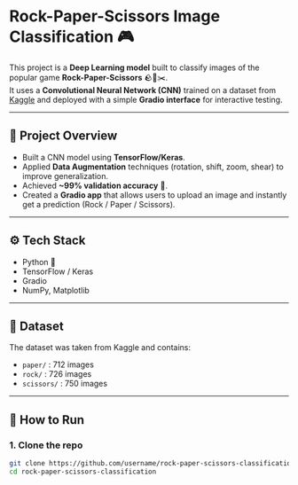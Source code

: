 # Rock-Paper-Scissors Image Classification 🎮

This project is a **Deep Learning model** built to classify images of the popular game **Rock-Paper-Scissors** 🪨📄✂️.  
It uses a **Convolutional Neural Network (CNN)** trained on a dataset from [Kaggle](https://www.kaggle.com/datasets) and deployed with a simple **Gradio interface** for interactive testing.

---

## 📌 Project Overview
- Built a CNN model using **TensorFlow/Keras**.
- Applied **Data Augmentation** techniques (rotation, shift, zoom, shear) to improve generalization.
- Achieved **~99% validation accuracy** 🎯.
- Created a **Gradio app** that allows users to upload an image and instantly get a prediction (Rock / Paper / Scissors).

---

## ⚙️ Tech Stack
- Python 🐍
- TensorFlow / Keras
- Gradio
- NumPy, Matplotlib

---

## 📂 Dataset
The dataset was taken from Kaggle and contains:
- `paper/` : 712 images
- `rock/` : 726 images
- `scissors/` : 750 images

---

## 🚀 How to Run

### 1. Clone the repo
```bash
git clone https://github.com/username/rock-paper-scissors-classification.git
cd rock-paper-scissors-classification
